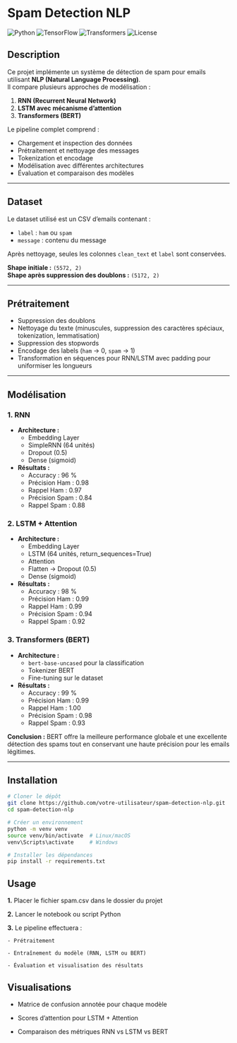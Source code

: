 # Spam Detection NLP

![Python](https://img.shields.io/badge/python-3.10-blue)
![TensorFlow](https://img.shields.io/badge/tensorflow-2.x-orange)
![Transformers](https://img.shields.io/badge/transformers-BERT-lightgrey)
![License](https://img.shields.io/badge/license-MIT-green)

## Description

Ce projet implémente un système de détection de spam pour emails utilisant **NLP (Natural Language Processing)**.  
Il compare plusieurs approches de modélisation :  

1. **RNN (Recurrent Neural Network)**
2. **LSTM avec mécanisme d’attention**
3. **Transformers (BERT)**

Le pipeline complet comprend :

- Chargement et inspection des données
- Prétraitement et nettoyage des messages
- Tokenization et encodage
- Modélisation avec différentes architectures
- Évaluation et comparaison des modèles

---

## Dataset

Le dataset utilisé est un CSV d’emails contenant :

- `label` : `ham` ou `spam`  
- `message` : contenu du message  

Après nettoyage, seules les colonnes `clean_text` et `label` sont conservées.

**Shape initiale :** `(5572, 2)`  
**Shape après suppression des doublons :** `(5172, 2)`

---

## Prétraitement

- Suppression des doublons
- Nettoyage du texte (minuscules, suppression des caractères spéciaux, tokenization, lemmatisation)
- Suppression des stopwords
- Encodage des labels (`ham` → 0, `spam` → 1)
- Transformation en séquences pour RNN/LSTM avec padding pour uniformiser les longueurs

---

## Modélisation

### 1. RNN
- **Architecture :**
  - Embedding Layer
  - SimpleRNN (64 unités)
  - Dropout (0.5)
  - Dense (sigmoid)
- **Résultats :**
  - Accuracy : 96 %
  - Précision Ham : 0.98
  - Rappel Ham : 0.97
  - Précision Spam : 0.84
  - Rappel Spam : 0.88

### 2. LSTM + Attention
- **Architecture :**
  - Embedding Layer
  - LSTM (64 unités, return_sequences=True)
  - Attention
  - Flatten → Dropout (0.5)
  - Dense (sigmoid)
- **Résultats :**
  - Accuracy : 98 %
  - Précision Ham : 0.99
  - Rappel Ham : 0.99
  - Précision Spam : 0.94
  - Rappel Spam : 0.92

### 3. Transformers (BERT)
- **Architecture :**
  - `bert-base-uncased` pour la classification
  - Tokenizer BERT
  - Fine-tuning sur le dataset
- **Résultats :**
  - Accuracy : 99 %
  - Précision Ham : 0.99
  - Rappel Ham : 1.00
  - Précision Spam : 0.98
  - Rappel Spam : 0.93

**Conclusion :** BERT offre la meilleure performance globale et une excellente détection des spams tout en conservant une haute précision pour les emails légitimes.

---

## Installation

```bash
# Cloner le dépôt
git clone https://github.com/votre-utilisateur/spam-detection-nlp.git
cd spam-detection-nlp

# Créer un environnement
python -m venv venv
source venv/bin/activate  # Linux/macOS
venv\Scripts\activate     # Windows

# Installer les dépendances
pip install -r requirements.txt
```
## Usage

**1.** Placer le fichier spam.csv dans le dossier du projet

**2.** Lancer le notebook ou script Python

**3.** Le pipeline effectuera :

    - Prétraitement

    - Entraînement du modèle (RNN, LSTM ou BERT)

    - Évaluation et visualisation des résultats

## Visualisations

 - Matrice de confusion annotée pour chaque modèle

 - Scores d’attention pour LSTM + Attention

 - Comparaison des métriques RNN vs LSTM vs BERT

